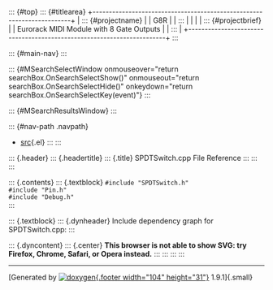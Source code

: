 ::: {#top}
::: {#titlearea}
+-----------------------------------------------------------------------+
| ::: {#projectname}                                                    |
| G8R                                                                   |
| :::                                                                   |
|                                                                       |
| ::: {#projectbrief}                                                   |
| Eurorack MIDI Module with 8 Gate Outputs                              |
| :::                                                                   |
+-----------------------------------------------------------------------+
:::

::: {#main-nav}
:::

::: {#MSearchSelectWindow onmouseover="return searchBox.OnSearchSelectShow()" onmouseout="return searchBox.OnSearchSelectHide()" onkeydown="return searchBox.OnSearchSelectKey(event)"}
:::

::: {#MSearchResultsWindow}
:::

::: {#nav-path .navpath}
-   [src](dir_68267d1309a1af8e8297ef4c3efbcdba.html){.el}
:::
:::

::: {.header}
::: {.headertitle}
::: {.title}
SPDTSwitch.cpp File Reference
:::
:::
:::

::: {.contents}
::: {.textblock}
`#include "SPDTSwitch.h"`\
`#include "Pin.h"`\
`#include "Debug.h"`\
:::

::: {.textblock}
::: {.dynheader}
Include dependency graph for SPDTSwitch.cpp:
:::

::: {.dyncontent}
::: {.center}
**This browser is not able to show SVG: try Firefox, Chrome, Safari, or
Opera instead.**
:::
:::
:::
:::

------------------------------------------------------------------------

[Generated by [![doxygen](doxygen.svg){.footer width="104"
height="31"}](https://www.doxygen.org/index.html) 1.9.1]{.small}
